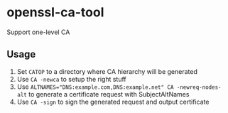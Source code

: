 # openssl-ca-tool
Support one-level CA
## Usage
1. Set ```CATOP``` to a directory where CA hierarchy will be generated
2. Use ```CA -newca``` to setup the right stuff
3. Use ```ALTNAMES="DNS:example.com,DNS:example.net" CA -newreq-nodes-alt``` to generate a certificate request with SubjectAltNames
4. Use ```CA -sign``` to sign the generated request and output certificate
